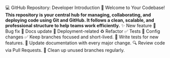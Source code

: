 💻 GitHub Repository: Developer Introduction
🚀 Welcome to Your Codebase!
<b>This repository is your central hub for managing, collaborating, and deploying code using Git and GitHub. It follows a clean, scalable, and professional structure to help teams work efficiently.</b>
✨ New feature
🐛 Bug fix
📝 Docs update
🚀 Deployment-related
♻️ Refactor
✅ Tests
🔧 Config changes
✅ Keep branches focused and short-lived.
🧪 Write tests for new features.
📄 Update documentation with every major change.
🔍 Review code via Pull Requests.
🧹 Clean up unused branches regularly.
